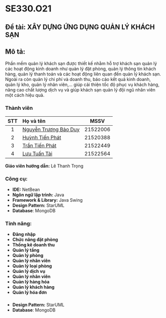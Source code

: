 # SE330.O21

## Đề tài: XÂY DỰNG ỨNG DỤNG QUẢN LÝ KHÁCH SẠN

## Mô tả:
Phần mềm quản lý khách sạn được thiết kế nhằm hỗ trợ khách sạn quản lý các hoạt động kinh doanh như quản lý đặt phòng, quản lý thông tin khách hàng, quản lý thanh toán và các hoạt động liên quan đến quản lý khách sạn. Ngoài ra còn quản lý chi phí và doanh thu, báo cáo kết quả kinh doanh, quản lý kho, quản lý nhân viên,... giúp cải thiện tốc độ phục vụ khách hàng, nâng cao chất lượng dịch vụ và giúp khách sạn quản lý đội ngũ nhân viên một cách hiệu quả.

### Thành viên

|STT|Họ và tên          |MSSV       |
|:-:|:------------------|:---------:|
| 1	|[Nguyễn Trương Bảo Duy](mailto:21522006@gm.uit.edu.vn)	| 21522006	|
| 2	|[Huỳnh Tiến Phát](mailto:21520388@gm.uit.edu.vn)	| 21520388	| 
| 3	|[Trần Tiến Phát](mailto:21522449@gm.uit.edu.vn)	| 21522449	|
| 4	|[Lưu Tuấn Tài](mailto:21521936@gm.uit.edu.vn)	| 21522564	| 

**Giáo viên hướng dẫn:** Lê Thanh Trọng

### Công cụ:

- **IDE:** NetBean
- **Ngôn ngữ lập trình:** Java
- **Framework & Library:** Java Swing
- **Design Pattern:** StarUML
- **Database**: MongoDB

### Tính năng:

- **Đăng nhập**
- **Chức năng đặt phòng**
- **Thống kê doanh thu**
- **Quản lý tầng**
- **Quản lý phòng**
- **Quản lý nhân viên**
- **Quản lý loại phòng**
- **Quản lý dịch vụ**
- **Quản lý nhân viên**
- **Quản lý hàng hóa**
- **Quản lý khách hàng**
- **Quản lý hóa đơn**


### 
- **Design Pattern:** StarUML
- **Database**: MongoDB
